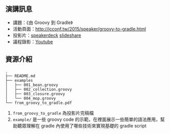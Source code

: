 ## 演講訊息

* 講題：《由 Groovy 到 Gradle》
* 活動頁面：http://jcconf.tw/2015/speaker/groovy-to-gradle.html
* 投影片：[speakerdeck](https://speakerdeck.com/qrtt1/jcconf2015-groovy-to-gradle) [slideshare](http://www.slideshare.net/qrtt1/jcconf2015-groovy-to-gradle)
* 議程錄影：[Youtube](https://www.youtube.com/watch?v=CQqtyWNjDnY&list=PLEhSHDVBMPO2r0SPX6ur4m2fvRnM13PZT&index=4)

## 資源介紹

```
.
├── README.md
├── examples
│   ├── 001_bean.groovy
│   ├── 002_collection.groovy
│   ├── 003_closure.groovy
│   └── 004_mop.groovy
└── from_groovy_to_gradle.pdf
```

1. `from_groovy_to_gradle` 為投影片完稿檔
1. `example/` 是一些 groovy code 的示範，在裡面展示一些簡單的語法應用，幫助聽眾理解在 gradle 內使用了哪些技術來實現基礎的 gradle script

